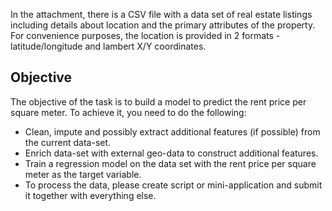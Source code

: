 In the attachment, there is a CSV file with a data set of real estate listings including details about location and the primary attributes of the property. 
For convenience purposes, the location is provided in 2 formats - latitude/longitude and lambert X/Y coordinates.

## Objective
The objective of the task is to build a model to predict the rent price per square meter. To achieve it, you need to do the following:
- Clean, impute and possibly extract additional features (if possible) from the current data-set.
- Enrich data-set with external geo-data to construct additional features.
- Train a regression model on the data set with the rent price per square meter as the target variable.
- To process the data, please create script or mini-application and submit it together with everything else.
